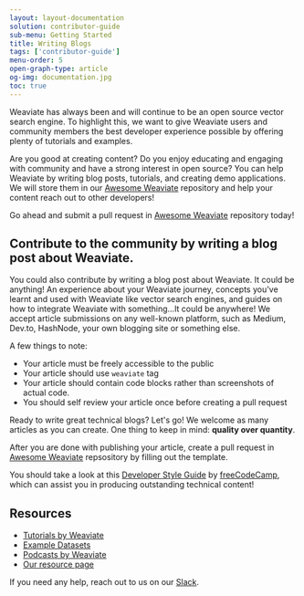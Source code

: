 ```yaml
---
layout: layout-documentation
solution: contributor-guide
sub-menu: Getting Started
title: Writing Blogs 
tags: ['contributor-guide']
menu-order: 5
open-graph-type: article
og-img: documentation.jpg
toc: true
---
```

Weaviate has always been and will continue to be an open source vector search engine. To highlight this, we want to give Weaviate users and community members the best developer experience possible by offering plenty of tutorials and examples.

Are you good at creating content? Do you enjoy educating and engaging with community and have a strong interest in open source? You can help Weaviate by writing blog posts, tutorials, and creating demo applications. We will store them in our [Awesome Weaviate](https://github.com/semi-technologies/awesome-weaviate) repository and help your content reach out to other developers!

Go ahead and submit a pull request in [Awesome Weaviate](https://github.com/semi-technologies/awesome-weaviate) repository today!

## Contribute to the community by writing a blog post about Weaviate.

You could also contribute by writing a blog post about Weaviate. It could be anything! An experience about your Weaviate journey, concepts you've learnt and used with Weaviate like vector search engines, and guides on how to integrate Weaviate with something...It could be anywhere! We accept article submissions on any well-known platform, such as Medium, Dev.to, HashNode, your own blogging site or something else.

A few things to note:

* Your article must be freely accessible to the public
* Your article should use `weaviate` tag
* Your article should contain code blocks rather than screenshots of actual code.
* You should self review your article once before creating a pull request

Ready to write great technical blogs? Let's go! We welcome as many articles as you can create. One thing to keep in mind: **quality over quantity**.

After you are done with publishing your article, create a pull request in [Awesome Weaviate](https://github.com/semi-technologies/awesome-weaviate) repsository by filling out the template.

You should take a look at this [Developer Style Guide](https://www.freecodecamp.org/news/developer-news-style-guide/) by [freeCodeCamp](https://www.freecodecamp.org/), which can assist you in producing outstanding technical content!

## Resources

* [Tutorials by Weaviate](/developers/weaviate/current/tutorials/index.html)
* [Example Datasets](/developers/weaviate/current/tutorials/example-datasets.html)
* [Podcasts by Weaviate](/podcast.html)
* [Our resource page](/resources.html)

If you need any help, reach out to us on our [Slack](https://weaviate.slack.com/).